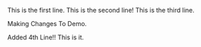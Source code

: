 This is the first line.
This is the second line!
This is the third line.


Making Changes To Demo.

Added 4th Line!!
This is it.

